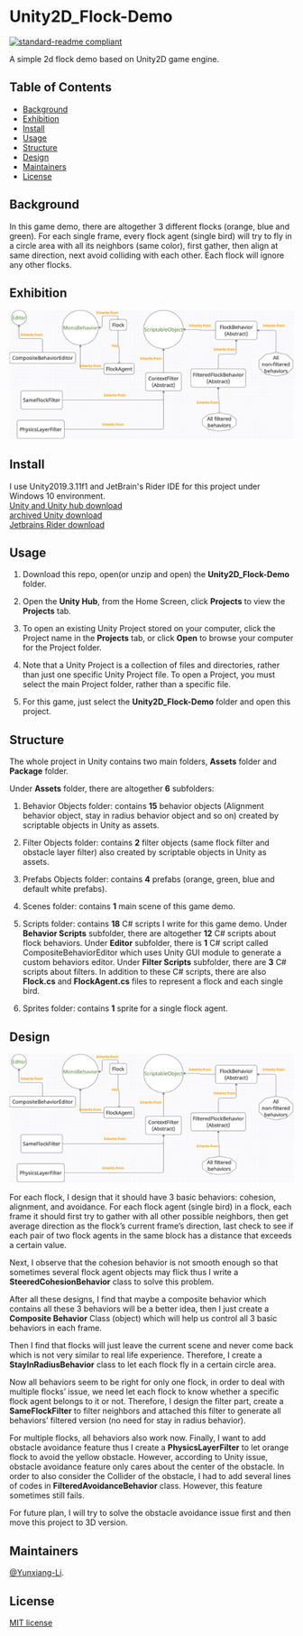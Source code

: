 # Unity2D_Flock-Demo

[![standard-readme compliant](https://img.shields.io/badge/readme%20style-standard-brightgreen.svg?style=flat-square)](https://github.com/RichardLitt/standard-readme)

A simple 2d flock demo based on Unity2D game engine.

## Table of Contents

- [Background](#Background)
- [Exhibition](#Exhibition)
- [Install](#install)
- [Usage](#usage)
- [Structure](#Structure)
- [Design](#Design)
- [Maintainers](#Maintainers)
- [License](#license)

## Background

In this game demo, there are altogether 3 different flocks (orange, blue and green). For each single frame, every flock agent (single bird) will try to fly in a circle area with all its neighbors (same color), first gather, then align at same direction, next avoid colliding with each other. Each flock will ignore any other flocks.

## Exhibition

<div align="center"> <img src="https://github.com/Yunxiang-Li/Unity2D_Flock-Demo/blob/main/Screenshots%20and%20GIFs/class%20design.png"/> </div>

## Install

I use Unity2019.3.11f1 and JetBrain's Rider IDE for this project under Windows 10 environment.<br>
[Unity and Unity hub download](https://unity3d.com/get-unity/download)<br>
[archived Unity download ](https://unity3d.com/get-unity/download/archive)<br>
[Jetbrains Rider download](https://www.jetbrains.com/rider/download/#section=windows)

## Usage

1. Download this repo, open(or unzip and open) the **Unity2D_Flock-Demo** folder.

2. Open the **Unity Hub**, from the Home Screen, click **Projects** to view the **Projects** tab.

3. To open an existing Unity Project stored on your computer, click the Project name in the **Projects** tab, or click **Open** to browse your computer for the Project folder.

4. Note that a Unity Project is a collection of files and directories, rather than just one specific Unity Project file. To open a Project, you must select the main Project folder, rather than a specific file.

5. For this game, just select the **Unity2D_Flock-Demo** folder and open this project.

## Structure

The whole project in Unity contains two main folders, **Assets** folder and **Package** folder.

Under **Assets** folder, there are altogether **6** subfolders:

1. Behavior Objects folder: contains **15** behavior objects (Alignment behavior object, stay in radius behavior object and so on) created by scriptable objects in Unity as assets.

2. Filter Objects folder: contains **2** filter objects (same flock filter and obstacle layer filter) also created by scriptable objects in Unity as assets.

3. Prefabs Objects folder: contains **4** prefabs (orange, green, blue and default white prefabs).

4. Scenes folder: contains **1** main scene of this game demo.

5. Scripts folder: contains **18** C# scripts I write for this game demo. Under **Behavior Scripts** subfolder, there are altogether **12** C# scripts about flock behaviors. Under **Editor** subfolder, there is **1** C# script called CompositeBehaviorEditor which uses Unity GUI module to generate a custom behaviors editor. Under **Filter Scripts** subfolder, there are **3** C# scripts about filters. In addition to these C# scripts, there are also **Flock.cs** and **FlockAgent.cs** files to represent a flock and each single bird.

6. Sprites folder: contains **1** sprite for a single flock agent.

## Design

<div align="center"> <img src="https://github.com/Yunxiang-Li/Unity2D_Flock-Demo/blob/main/Screenshots%20and%20GIFs/class%20design.png"/> </div>

For each flock, I design that it should have 3 basic behaviors: cohesion, alignment, and avoidance. For each flock agent (single bird) in a flock, each frame it should first try to gather with all other possible neighbors, then get average direction as the flock’s current frame’s direction, last check to see if each pair of two flock agents in the same block has a distance that exceeds a certain value.

Next, I observe that the cohesion behavior is not smooth enough so that sometimes several flock agent objects may flick thus I write a **SteeredCohesionBehavior** class to solve this problem.

After all these designs, I find that maybe a composite behavior which contains all these 3 behaviors will be a better idea, then I just create a **Composite Behavior** Class (object) which will help us control all 3 basic behaviors in each frame.

Then I find that flocks will just leave the current scene and never come back which is not very similar to real life experience. Therefore, I create a **StayInRadiusBehavior** class to let each flock fly in a certain circle area.

Now all behaviors seem to be right for only one flock, in order to deal with multiple flocks’ issue, we need let each flock to know whether a specific flock agent belongs to it or not. Therefore, I design the filter part, create a **SameFlockFilter** to filter neighbors and attached this filter to generate all behaviors’ filtered version (no need for stay in radius behavior).

For multiple flocks, all behaviors also work now. Finally, I want to add obstacle avoidance feature thus I create a **PhysicsLayerFilter** to let orange flock to avoid the yellow obstacle. However, according to Unity issue, obstacle avoidance feature only cares about the center of the obstacle. In order to also consider the Collider of the obstacle, I had to add several lines of codes in **FilteredAvoidanceBehavior** class. However, this feature sometimes still fails.

For future plan, I will try to solve the obstacle avoidance issue first and then move this project to 3D version.

## Maintainers

[@Yunxiang-Li](https://github.com/Yunxiang-Li).

## License

[MIT license](https://github.com/Yunxiang-Li/Unity2D_Flock-Demo/blob/master/LICENSE)
